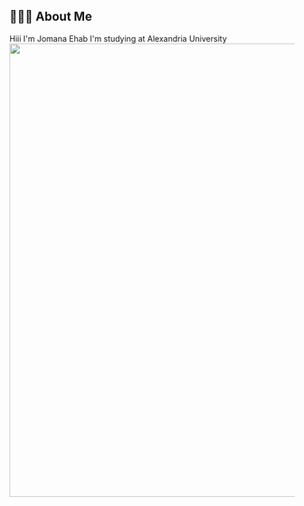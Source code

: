 ## 👩🏻‍💻 About Me
Hiii I'm Jomana Ehab I'm studying at Alexandria University <br>
<img src="https://github.com/jomanaehabb/jomanaehabb/assets/69699199/6c4ca94c-be27-4bdf-8cb9-edf6fe7ad959" width="1920" height="800" />
